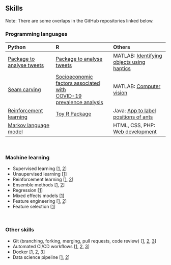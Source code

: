 ## Skills

Note: There are some overlaps in the GitHub repositories linked below.

### Programming languages

Python          |  R |  Others
:-------------------------|:-------------------------|:-------------------------
[Package to analyse tweets](https://github.com/UBC-MDS/pytextprep)  |  [Package to analyse tweets](https://github.com/UBC-MDS/textprepr) | MATLAB: [Identifying objects using haptics](https://github.com/joshsia/haptics-classification)
[Seam carving](https://github.com/joshsia/seam-carving) | [Socioeconomic factors associated with <br> COVID-19 prevalence analysis](https://github.com/joshsia/DSCI_522_US_social_determinants_of_health_by_county?organization=joshsia&organization=joshsia) | MATLAB: [Computer vision](https://github.com/joshsia/calculator-images-cv)
[Reinforcement learning](https://github.com/joshsia/random-maze-rl) | [Toy R Package](https://github.com/joshsia/regexcite) | Java: [App to label positions of ants](https://github.com/joshsia/Ants)
[Markov language model](https://github.com/joshsia/markov-language-model) |  | HTML, CSS, PHP: [Web development](https://github.com/joshsia/auditory-illusions)

<br>

### Machine learning

- Supervised learning [[1](https://github.com/joshsia/monkey-neural-decoder), [2](https://github.com/joshsia/predict-text-disaster)]
- Unsupervised learning [[1](https://github.com/joshsia/haptics-classification)]
- Reinforcement learning [[1](https://github.com/joshsia/random-maze-rl), [2](https://github.com/joshsia/gridworld-rl)]
- Ensemble methods [[1](https://github.com/joshsia/monkey-neural-decoder), [2](https://github.com/joshsia/predict-credit-default)]
- Regression [[1](https://github.com/joshsia/DSCI_522_US_social_determinants_of_health_by_county?organization=joshsia&organization=joshsia)]
- Mixed effects models [[1](https://github.com/joshsia/modelling-fungal-growth)]
- Feature engineering [[1](https://github.com/joshsia/predict-text-disaster), [2](https://github.com/joshsia/predict-credit-default)]
- Feature selection [[1](https://github.com/joshsia/predict-credit-default)]

<br> 

### Other skills

- Git (branching, forking, merging, pull requests, code review) [[1](https://github.com/UBC-MDS/pytextprep), [2](https://github.com/UBC-MDS/textprepr), [3](https://github.com/joshsia/DSCI_522_US_social_determinants_of_health_by_county?organization=joshsia&organization=joshsia)]
- Automated CI/CD workflows [[1](https://github.com/UBC-MDS/pytextprep), [2](https://github.com/joshsia/DSCI_522_US_social_determinants_of_health_by_county?organization=joshsia&organization=joshsia), [3](https://github.com/joshsia/seam-carving)]
- Docker [[1](https://github.com/joshsia/DSCI_522_US_social_determinants_of_health_by_county?organization=joshsia&organization=joshsia), [2](https://github.com/joshsia/markov-language-model), [3](https://github.com/joshsia/seam-carving)]
- Data science pipeline [[1](https://github.com/joshsia/DSCI_522_US_social_determinants_of_health_by_county?organization=joshsia&organization=joshsia), [2](https://github.com/joshsia/predict-credit-default)]
